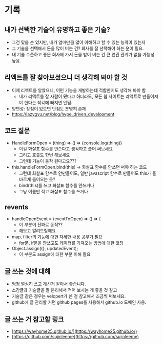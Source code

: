 # 기록

## 내가 선택한 기술이 유명하고 좋은 기술?

- 그건 맞을 순 있지만, 내가 얼마만큼 많이 이해하고 할 수 있는 능력이 있는지
- 그 기술을 선택해서 돈을 많이 버는 건? 회사를 잘 선택해야 하는 운이 필요.
- 내 기술 수준하고 좋은 회사에 가서 돈을 받이 버는 건 큰 연관 관계가 없을 가능성 높음.

## 리액트를 잘 찾아보셨으니 더 생각해 봐야 할 것

- 이제 리액트를 알았으니, 어떤 기능을 개발하는데 적합한지도 생각해 봐야 함
  - 내가 리액트를 잘 사람이 됐다고 하더라도, 모든 웹 사이트는 리액트로 만들어져야 한다는 착각에 빠지면 안됨.
- 양면성: 장점이 있으면 단점도 분명히 존재
- https://lazygyu.net/blog/hype_driven_development

## 코드 질문

- HandleFormOpen = (thing) => () => {console.log(thing)}
  - 이걸 화살표 함수를 안쓴다고 생각하고 풀어 써보세요
  - 그리고 호출도 한번 해보세요
  - 그런데 기능이 동작 된다고요???
- this.handleFormOpen.bind(this) -> 화살표 함수를 안쓰면 써야 하는 코드
  - 그런데 화살표 함수로 안만들어도, 일반 javascript 함수로 만들어도 this가 올바르게 들어오는 듯?
  - bind(this)를 쓰고 화살표 함수를 안쓰거나
  - 그냥 이름만 적고 화살표 함수를 쓰거나

## revents

- handleOpenEvent = (eventToOpen) => () => {
  - 이 부분이 진짜로 동작??
  - 해보고 알려드릴께요
- map, filter의 기능에 대한 자세한 내용 공부가 필요
  - for문, if문을 안쓰고도 데이터를 가져오는 방법에 대한 코딩
- Object.assign({}, updatedEvent);
  - 이 부분도 assign에 대한 부분 이해 필요

## 글 쓰는 것에 대해

- 엄청 열심히 쓰고 계신거 같아서 좋습니다.
- 소감글과 기술글을 잘 분리해서 적어 보시는 게 좋을 것 같고
- 기술글 같은 경우는 velopert가 쓴 걸 참고해서 조금씩 써보세요.
- github에 글 관리할 거면 github pages를 사용해서 github.io 도메인 사용.

## 글 쓰는 거 참고할 링크

- [https://wayhome25.github.io/](https://wayhome25.github.io/)
- [https://github.com/sujinleeme](https://github.com/sujinleeme)
